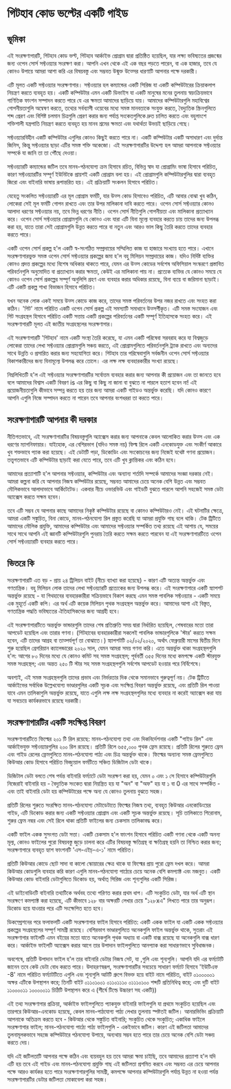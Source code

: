 # গিটহাব কোড ভল্টের একটি গাইড
## ভূমিকা
এই সংরক্ষণাগারটি, গিটহাব কোড ভল্ট, গিটহাব আর্কাইভ প্রোগ্রাম দ্বারা প্রতিষ্ঠিত হয়েছিল, যার লক্ষ্য ভবিষ্যতের প্রজন্মের জন্য ওপেন সোর্স সফ্টওয়্যার সংরক্ষণ করা। আপনি এখন থেকে এই এক বছর পড়তে পারেন, বা এক হাজার, তবে যে কোনও উপায়ে আমরা আশা করি এর বিষয়বস্তু এবং সম্ভবত উন্মুক্ত উত্সের ধারণাটি আপনার পক্ষে দরকারী।

এটি মূলত একটি সফ্টওয়্যার সংরক্ষণাগার। সফ্টওয়্যার হল কম্যান্ডের একটি সিরিজ যা একটি কম্পিউটারের ক্রিয়াকলাপ নিয়ন্ত্রণ করতে ব্যবহৃত হয়। একটি কম্পিউটার এমন একটি ডিভাইস যা একটি মানুষের মনের তুলনায় স্বয়ংক্রিয়ভাবে গাণিতিক ফাংশন সম্পাদন করতে পারে যে এর ক্ষমতা আমাদের ছাড়িয়ে যায়। আমাদের কম্পিউটারগুলি মহাবিশ্বের গোপনীয়তাগুলি অন্বেষণ করতে, তথ্যের সর্বব্যাপী ওয়েবের মধ্যে সমস্ত মানবতাকে সংযুক্ত করতে, বৈদ্যুতিক স্ক্রিনগুলিতে শব্দ প্রেরণ এবং বিশিষ্ট চলমান চিত্রগুলি প্রেরণ করার জন্য পর্যাপ্ত সংকেতগুলিকে দ্রুত চালিত করতে এবং বহুলাংশে শক্তিশালী যন্ত্রপাতি নিয়ন্ত্রণ করতে ব্যবহৃত হয় মানব শ্রমের ক্ষমতা এবং যথার্থতা উভয়ই ছাড়িয়ে গেছে।

সফ্টওয়্যারবিহীন একটি কম্পিউটার এগুলির কোনও কিছুই করতে পারে না। একটি কম্পিউটার একটি অসাধারণ এবং দুর্দান্ত জিনিস, কিন্তু সফ্টওয়্যার ছাড়া এটির সমস্ত শক্তি অকেজো। এই সংরক্ষণাগারটির উদ্দেশ্য হল আমরা আপনাকে সফ্টওয়্যার সম্পর্কে যা জানি তা তা পৌঁছে দেওয়া।

সফ্টওয়্যারটি কম্যান্ডের জটিল তবে মানব-পঠনযোগ্য ক্রম হিসাবে রচিত, বিভিন্ন স্বাদ যা প্রোগ্রামিং ভাষা হিসাবে পরিচিত, কারণ সফ্টওয়্যারটির সম্পূর্ণ ইউনিটকে প্রায়শই একটি প্রোগ্রাম বলা হয়। এই প্রোগ্রামগুলি কম্পিউটারগুলির দ্বারা ব্যবহৃত জিরো এবং বাইনারি ভাষায় রূপান্তরিত হয়। এই প্রক্রিয়াটি সংকলন হিসাবে পরিচিত।

যেহেতু সংকলিত সফ্টওয়্যারটি এর মূল প্রোগ্রাম ফর্মটি, যার উত্স কোড হিসাবেও পরিচিত, এটি আবার বোঝা খুব কঠিন, লোকেরা সেই মূল ফর্মটি গোপন রাখতে এবং তার উপর মালিকানা দাবি করতে পারে। ওপেন সোর্স সফ্টওয়্যার কোনও আলাদা ধরণের সফ্টওয়্যার নয়, তবে ভিন্ন ধরণের নীতি। ওপেন সোর্স নীতিগুলি গোপনীয়তা এবং মালিকানা প্রত্যাখ্যান করে। ওপেন সোর্স সফ্টওয়্যার প্রোগ্রামগুলি যে কোনও এবং যারা এটি বিনা মূল্যে ব্যবহার করতে চায় তাদের জন্য উপলব্ধ করা হয়, যাতে তারা সেই প্রোগ্রামগুলি উন্নত করতে পারে বা নতুন এবং আরও ভাল কিছু তৈরি করতে তাদের ব্যবহার করতে পারে।

একটি ওপেন সোর্স প্রকল্প হ'ল একটি স্ব-সংগঠিত সম্প্রদায়ের সম্মিলিত কাজ যা হাজারে সংখ্যায় হতে পারে। এখানে সংরক্ষণাগারভুক্ত সমস্ত ওপেন সোর্স সফ্টওয়্যার প্রকল্পের জমা হ'ল বহু মিলিয়ন সম্প্রদায়ের কাজ। যদিও নির্দিষ্ট ব্যক্তির কোনও প্রদত্ত প্রকল্পের মধ্যে বিশেষ অধিকার থাকতে পারে, যেমন এর উত্স কোডের সর্বশেষ অফিসিয়াল সংস্করণে প্রস্তাবিত পরিবর্তনগুলি অনুমোদিত বা প্রত্যাখ্যান করার ক্ষমতা, কেউই এর মালিকানা পায় না। প্রত্যেক ব্যক্তির যে কোনও সময়ে যে কোনও ওপেন সোর্স প্রকল্পের সম্পূর্ণ অনুলিপি গ্রহণ এবং ব্যবহার করার অধিকার রয়েছে, বিনা ব্যয়ে বা জরিমানা ছাড়াই। এটি একটি প্রকল্প শাখা বিভাজন হিসাবে পরিচিত।

যখন অনেক লোক একই সময়ে উত্স কোডে কাজ করে, তাদের সমস্ত পরিবর্তনের উপর নজর রাখতে এবং সংহত করা কঠিন। 'গিট' নামে পরিচিত একটি ওপেন সোর্স প্রকল্প এই সমস্যাটি সমাধানে উত্সর্গীকৃত। এটি সমস্ত সংযোজন এবং গিট সংগ্রহস্থল হিসাবে পরিচিত একটি সত্তায় একটি প্রকল্পের পরিবর্তনের একটি সম্পূর্ণ ইতিহাসকে সংহত করে। এই সংরক্ষণাগারটি মূলত এই জাতীয় সংগ্রহস্থলের সংরক্ষণাগার।

এই সংরক্ষণাগারটি 'গিটহাব' নামে একটি সংস্থা তৈরি করেছে, যা এমন একটি পরিষেবা সরবরাহ করে যা বিশ্বজুড়ে লোকেরা তাদের লেখা সফ্টওয়্যার প্রোগ্রামগুলি সঞ্চয় করতে, এই প্রোগ্রামগুলিতে পরিবর্তনগুলি ট্র্যাক রাখতে এবং অন্যদের সাথে উন্নতি ও প্রসারিত করার জন্য সহযোগিতা করে। গিটহাব তার পরিষেবাগুলি সর্বজনীন ওপেন সোর্স সফ্টওয়্যার বিকাশকারীদের জন্য বিনামূল্যে উপলব্ধ করে তোলে। এর লক্ষ লক্ষ ব্যবহারকারীর সংখ্যা রয়েছে।

নিম্নলিখিতটি হ'ল এই সফ্টওয়্যার সংরক্ষণাগারটির সর্বোত্তম ব্যবহার করার জন্য আপনার কী প্রয়োজন এবং তা জানতে হবে বলে আমাদের বিশ্বাস একটি বিবরণ is এর কিছু বা কিছু না জানা বা বুঝতে না পারলে হতাশ হবেন না! এই প্রয়োজনীয়তাগুলি কীভাবে সম্পন্ন করতে হয় তার জন্য আমরা একটি গাইডও অন্তর্ভুক্ত করেছি। যদি কোনও কারণে আপনি এগুলি নিজে সম্পাদন করতে না পারেন তবে আপনার বংশধররা তা করতে পারে।
## সংরক্ষণাগারটি আপনার কী দরকার
নীতিগতভাবে, এই সংরক্ষণাগারটির বিষয়বস্তুগুলি অ্যাক্সেস করার জন্য আপনাকে কেবল আলোকিত করার উত্স এবং এক ধরণের ম্যাগনিফায়ার। যাইহোক, এর বেশিরভাগ (যদিও সমস্ত নয়) ফিল্ম রিলে একটি এনকোডযুক্ত এবং সংকীর্ণ আকারে খুব শক্তভাবে প্যাক করা হয়েছে। এই ডেটাটি পড়া, ডিকোডিং এবং সংকোচনের জন্য নিজেই যথেষ্ট গণনা প্রয়োজন। তত্ত্বগতভাবে এটি কম্পিউটার ছাড়াই করা যেতে পারে, তবে এটি খুব ক্লান্তিকর এবং কঠিন হবে।

আমাদের প্রত্যাশাটি হ'ল আপনার সফ্টওয়্যার, কম্পিউটার এবং অন্যান্য শর্তাদি সম্পর্কে আমাদের সংজ্ঞা দরকার নেই। আমরা কল্পনা করি যে আপনার নিজস্ব কম্পিউটার রয়েছে, সম্ভবত আমাদের চেয়ে অনেক বেশি উন্নত এবং সম্ভবত মৌলিকভাবে আলাদাভাবে আর্কিটেটেড। একবার নীচে ওভারভিউ এবং গাইডটি বুঝতে পারলে আপনি সহজেই সমস্ত ডেটা অ্যাক্সেস করতে সক্ষম হবেন।

তবে এটি সম্ভব যে আপনার কাছে আমাদের নিকৃষ্ট কম্পিউটার রয়েছে বা কোনও কম্পিউটারও নেই। এই ঘটনাটির ক্ষেত্রে, আমরা একটি সঙ্কুচিত, বিনা কোডে, মানব-পঠনযোগ্য রিল প্রস্তুত করেছি যা আমরা প্রযুক্তি গাছ বলে থাকি। টেক ট্রিটিতে আমাদের মৌলিক প্রযুক্তি, আমাদের কম্পিউটার এবং আমাদের সফ্টওয়্যার সম্পর্কিত তথ্য রয়েছে এই আশায় যে, সময়ের সাথে সাথে আপনি এই জ্ঞানটি কম্পিউটারগুলি পুনরায় তৈরি করতে সক্ষম করতে পারবেন যা এই সংরক্ষণাগারটিতে ওপেন সোর্স সফ্টওয়্যারটি ব্যবহার করতে পারে।
## ভিতরে কি
সংরক্ষণাগারটি এত বড় - প্রায় ২৪ ট্রিলিয়ন বাইট (নীচে ব্যাখ্যা করা হয়েছে) - কারণ এটি অত্যন্ত অন্তর্ভুক্ত এবং গণতান্ত্রিক। বহু মিলিয়ন লোক তাদের লেখা সফ্টওয়্যারটি প্রত্যেকের জন্য উপলব্ধ করে। এই সংরক্ষণাগারে একটি স্ন্যাপশট অন্তর্ভুক্ত রয়েছে - যা গিথহাবের ব্যবহারকারীরা সক্রিয়ভাবে বিকাশ করছে এমন সমস্ত পাবলিক সফ্টওয়্যার - একটি সময়ে এক মুহূর্তে একটি কপি। এর অর্থ এটি কয়েক মিলিয়ন পৃথক সংগ্রহস্থল অন্তর্ভুক্ত করে। আমাদের আশা এই বিস্তৃত, গণতান্ত্রিক পদ্ধতি ভবিষ্যতের ঐতিহাসিকদের জন্য আগ্রহী হবে।

এই সংরক্ষণাগারটিতে অন্তর্ভুক্ত ভান্ডারগুলি তাদের শেষ প্রতিশ্রুতি সময় দ্বারা নির্ধারিত হয়েছিল, শেষবারের মতো তারা আপডেট হয়েছিল এবং তারার গণনা। (গিটহাবের ব্যবহারকারীরা সকলেই পাবলিক ভান্ডারগুলিকে 'স্টার' করতে সক্ষম হবেন, এটি তাদের আগ্রহ বা তাত্পর্যপূর্ণ তা বোঝাতে।) স্ন্যাপশটটি ০২/০২/২০২০, অর্থাৎ ফেব্রুয়ারী মাসের দ্বিতীয় দিনে শুরু হয়েছিল গ্রেগরিয়ান ক্যালেন্ডারের ২০২০ সাল, যেমন আমরা সময় গণনা করি। এতে অন্তর্ভুক্ত থাকা সংগ্রহস্থলগুলি হ'ল: আগের ৮০ দিনের মধ্যে যে কোনও কমিট সহ সমস্ত সংগ্রহস্থল; পূর্ববর্তী ৩৫৫ দিনের মধ্যে কমপক্ষে একটি স্টারযুক্ত সমস্ত সংগ্রহস্থল; এবং অন্তত ২৫০ টি স্টার সহ সমস্ত সংগ্রহস্থলগুলি সর্বশেষ আপডেট হওয়ার পরে নির্বিশেষে।

অবশ্যই, এই সমস্ত সংগ্রহস্থলগুলি তাদের প্রভাব এবং নির্ভরতার দিক থেকে সমানভাবে গুরুত্বপূর্ণ নয়। টেক ট্রিটিতে আর্কাইভের সর্বাধিক উল্লেখযোগ্য ভাণ্ডারগুলির একটি সূচক এবং সংক্ষিপ্ত বিবরণ অন্তর্ভুক্ত রয়েছে, এবং প্রতিটি রিল পাওয়া যাবে এমন তালিকাগুলি অন্তর্ভুক্ত রয়েছে, যাতে এগুলি লক্ষ লক্ষ সংগ্রহস্থলগুলির মধ্যে ব্যবহার না করেই অ্যাক্সেস করা যায় যা সবচেয়ে কার্যকরভাবে রয়েছে দরকারী।
## সংরক্ষণাগারটির একটি সংক্ষিপ্ত বিবরণ
সংরক্ষণাগারটিতে ফিল্মের ২০১ টি রিল রয়েছে: মানব-পঠনযোগ্য তথ্য এবং দিকনির্দেশনার একটি "গাইড রিল" এবং আর্কাইভযুক্ত সফ্টওয়্যারগুলির ২০০ রিল রয়েছে। প্রতিটি রিলে ৬৫৫,০০০ পৃথক ফ্রেম রয়েছে। প্রতিটি রিলের শুরুতে ফ্রেম এবং গাইড রেলের ফ্রেমগুলিতে মানব-পঠনযোগ্য পাঠ্য এবং চিত্র অন্তর্ভুক্ত থাকে। ফিল্মের অন্যান্য সমস্ত ফ্রেমগুলিতে কিউআর কোড হিসাবে পরিচিত ভিজ্যুয়াল ফর্মটিতে সঞ্চিত ডিজিটাল ডেটা থাকে।

ডিজিটাল ডেটা বলতে শেষ পর্যন্ত বাইনারি ফর্ম্যাটে ডেটা সংরক্ষণ করা হয়, যেমন ০ এবং ১ সে হিসাবে কম্পিউটারগুলি নিজেরাই বাইনারি হয় - বৈদ্যুতিক সংকেত দ্বারা নিয়ন্ত্রিত হয় যা "অন" বা "অফ" হয় যা ১ বা 0 এর সাথে সম্পর্কিত - এবং তাই বাইনারি ডেটা হয় কম্পিউটারের পক্ষে অন্য যে কোনও তুলনায় বুঝতে সহজ।

প্রতিটি রিলের শুরুতে সংরক্ষিত মানব-পঠনযোগ্য মেটাডেটাতে ফিল্মের নিজস্ব তথ্য, ব্যবহৃত কিউআর এনকোডিংয়ের গাইড, এটি ডিকোড করার জন্য একটি সফ্টওয়্যার প্রোগ্রাম এবং একটি সূচক অন্তর্ভুক্ত রয়েছে। সূচি তালিকাতে শিরোনাম, শুরুর ফ্রেম নম্বর এবং সেই রিলে থাকা প্রতিটি ফাইলের জন্য চেকসাম তালিকাবদ্ধ করে।

একটি ফাইল একক সুসংগত ডেটা সত্তা। একটি চেকসাম হ'ল ফাংশন হিসাবে পরিচিত একটি গণনা থেকে একটি অনন্য মূল্য, কোনও ফাইলের পুরো বিষয়বস্তু জুড়ে চালনা করে এটির বিষয়বস্তু ক্ষতিগ্রস্থ বা ক্ষতিগ্রস্থ হয়নি তা নিশ্চিত করার জন্য; সংরক্ষণাগারে ব্যবহৃত হ্যাশ ফাংশনটি 'এস-এইচ্-এ-১' নামে পরিচিত।

প্রতিটি কিউআর কোডে ছোট সাদা বা কালো স্কোয়ারের ক্ষেত্র থাকে যা ফিল্মের প্রায় পুরো ফ্রেম দখল করে। আমরা কিউআর কোডগুলি ব্যবহার করি কারণ এগুলি মানব-পঠনযোগ্য পাঠ্যের চেয়ে অনেক বেশি কমপ্যাক্ট এবং মজবুত। একটি কিউআর কোড বাইনারি ডেটাগুলিতে ডিকোড হয়, অর্থাত্ সিরিজ এবং শূন্যগুলির একটি সিরিজ।

এই ডাইনোডিংটি বাইনারি তথ্যটিকে অর্থবহ তথ্যে পরিণত করার প্রথম ধাপ। এটি সংকুচিত ডেটা, যার অর্থ এটি স্থান সংরক্ষণে কমপ্যাক্ট করা হয়েছে, এটি কীভাবে ১২৮ বার অক্ষরটি লেখার চেয়ে "১২৮xএ" লিখতে পারে তার অনুরূপ। ডিকোড হয়ে যাওয়ার পরে এটি সংক্ষেপিত হতে হবে।

ডিকম্প্রেশনের পরে ফলাফলটি একটি সংরক্ষণাগার ফাইল হিসাবে পরিচিত: একটি একক ফাইল যা একটি একক সফ্টওয়্যার প্রকল্পের সংগ্রহস্থলের সম্পূর্ণ সামগ্রী রয়েছে। বেশিরভাগ ভাণ্ডারগুলিতে অনেকগুলি ফাইল অন্তর্ভুক্ত থাকে, সুতরাং এই সংরক্ষণাগার ফাইলটি এমন বইয়ের মতো যাতে অনেকগুলি পৃথক অধ্যায় বা একটি বাক্স রয়েছে যা অনেকগুলি বাক্স ধারণ করে। আর্কাইভ ফাইলটি অ্যাক্সেস করার আগে তার উপাদান ফাইলগুলিতে আনপ্যাক করা সাধারণভাবে সুবিধাজনক।

অবশেষে, প্রতিটি উপাদান ফাইল হ'ল তার বাইনারি ডেটার নিজস্ব সেট, যা ,গুলি এবং শূন্যগুলি। আপনি যদি এর ফর্ম্যাটটি জানেন তবে কেউ ডেটা বোধ করতে পারে। উদাহরণস্বরূপ, সংরক্ষণাগারটির সবচেয়ে সাধারণ ফর্ম্যাট হিসাবে 'ইউটিএফ -8' নামে পরিচিত ফর্ম্যাটটিতে এগুলি এবং শূন্যগুলি আটটি গ্রুপে বিভক্ত হয়ে বাইট নামে পরিচিত, বাইট ০১০০০০০১ অক্ষর এটিকে উপস্থাপন করে; তিনটি বাইট ০১১০১০০১ ০১১০১১১০ ০১১১০১০০ শব্দটি প্রতিনিধিত্ব করে; এবং দুটি বাইট ১১০০০০১১ ১০০০০০১১ চিঠিটি উপস্থাপন করে এ (শীর্ষে টিল্ডে উচ্চারণ সহ একটি))

এই তথ্য সংরক্ষণাগার প্রক্রিয়া, আর্কাইভ ফাইলগুলিতে প্যাকযুক্ত বাইনারি ফাইলগুলি যা প্রথমে সংকুচিত হয়েছিল এবং তারপরে কিউআর-এনকোড হয়েছে, কেবল মানব-পাঠযোগ্য পাঠ্য লেখার তুলনায় স্পষ্টতই জটিল। আনারভিভিং প্রক্রিয়াটি আপনাকে অতিক্রম করতে হবে - কিউআর থেকে সঙ্কুচিত বাইনারি; সংকুচিত থেকে সংকুচিত; একাধিক ফাইলে সংরক্ষণাগার ফাইল; মানব-পঠনযোগ্য পাঠ্যে পাঠ্য ফাইলগুলি - একইভাবে জটিল। কারণ এই জটিলতা আমাদের তুলনামূলকভাবে সহজে কম্পিউটারে পঠনযোগ্য উপায়ে, অন্যথায় সম্ভব হতে পারে তার চেয়ে অনেক বেশি ডেটা সঞ্চয় করতে দেয়।

যদি এই জটিলতাটি আপনার পক্ষে কঠিন এবং ব্যয়বহুল হয় তবে আমরা ক্ষমা চাইছি, তবে আমাদের প্রত্যাশা হ'ল যদি এটি হয় তবে এই গাইড এবং মানব-পঠনযোগ্য প্রযুক্তি গাছ এই জটিলতা প্রশমিত করবে এবং সম্ভবত এর চেয়ে আপনার পক্ষে আরও কার্যকর হতে পারে সংরক্ষণাগারগুলির সামগ্রী, কমপক্ষে আপনার কম্পিউটারগুলি পর্যাপ্ত উন্নত না হওয়া পর্যন্ত সংরক্ষণাগারটির ডেটার জটিলতা মোকাবেলা করা সহজ।
